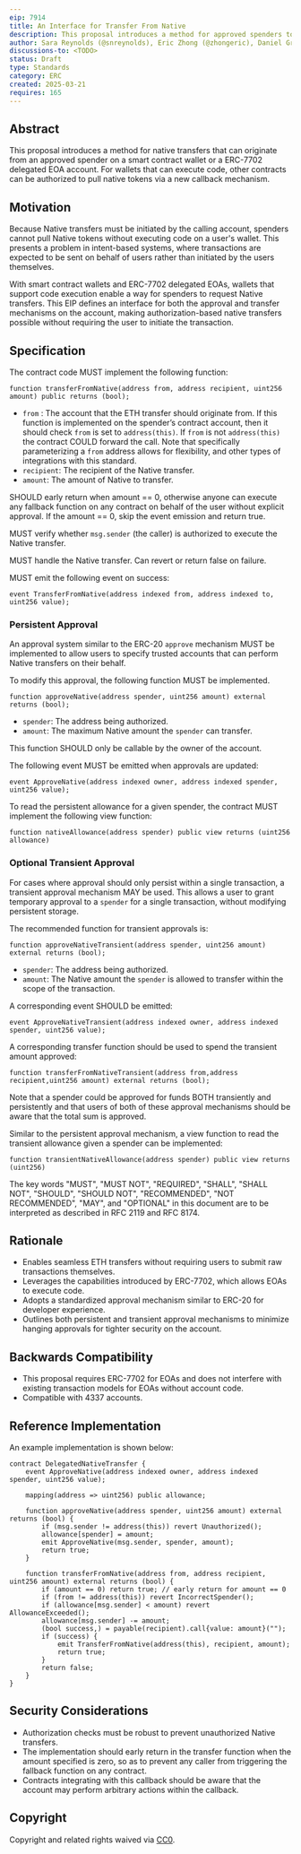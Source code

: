 ```yaml
---
eip: 7914
title: An Interface for Transfer From Native
description: This proposal introduces a method for approved spenders to execute native token transfers on behalf of users.
author: Sara Reynolds (@snreynolds), Eric Zhong (@zhongeric), Daniel Gretzke (@gretzke), Diana Kocsis (@dianakocsis), Mark Toda (@marktoda), and Ryan McPeck (@McOso)
discussions-to: <TODO>
status: Draft
type: Standards
category: ERC
created: 2025-03-21
requires: 165
---
```


## Abstract

This proposal introduces a method for native transfers that can originate from an approved spender on a smart contract wallet or a ERC-7702 delegated EOA account. For wallets that can execute code, other contracts can be authorized to pull native tokens via a new callback mechanism.

## Motivation

Because Native transfers must be initiated by the calling account, spenders cannot pull Native tokens without executing code on a user's wallet. This presents a problem in intent-based systems, where transactions are expected to be sent on behalf of users rather than initiated by the users themselves.

With smart contract wallets and ERC-7702 delegated EOAs, wallets that support code execution enable a way for spenders to request Native transfers. This EIP defines an interface for both the approval and transfer mechanisms on the account, making authorization-based native transfers possible without requiring the user to initiate the transaction.

## Specification

The contract code MUST implement the following function:

```solidity
function transferFromNative(address from, address recipient, uint256 amount) public returns (bool);
```

- `from` : The account that the ETH transfer should originate from. If this function is implemented on the spender’s contract account, then it should check `from` is set to `address(this)`. If `from` is not `address(this)` the contract COULD forward the call. Note that specifically parameterizing a `from` address allows for flexibility, and other types of integrations with this standard.
- `recipient`: The recipient of the Native transfer.
- `amount`: The amount of Native to transfer.

SHOULD early return when amount == 0, otherwise anyone can execute any fallback function on any contract on behalf of the user without explicit approval. If the amount == 0, skip the event emission and return true.

MUST verify whether `msg.sender` (the caller) is authorized to execute the Native transfer.

MUST handle the Native transfer. Can revert or return false on failure.

MUST emit the following event on success:

```solidity
event TransferFromNative(address indexed from, address indexed to, uint256 value);
```

### Persistent Approval

An approval system similar to the ERC-20 `approve` mechanism MUST be implemented to allow users to specify trusted accounts that can perform Native transfers on their behalf.

To modify this approval, the following function MUST be implemented.

```solidity
function approveNative(address spender, uint256 amount) external returns (bool);
```

- `spender`: The address being authorized.
- `amount`: The maximum Native amount the `spender` can transfer.

This function SHOULD only be callable by the owner of the account.

The following event MUST be emitted when approvals are updated:

```solidity
event ApproveNative(address indexed owner, address indexed spender, uint256 value);
```

To read the persistent allowance for a given spender, the contract MUST implement the following view function:

```solidity
function nativeAllowance(address spender) public view returns (uint256 allowance)
```

### Optional Transient Approval

For cases where approval should only persist within a single transaction, a transient approval mechanism MAY be used. This allows a user to grant temporary approval to a `spender` for a single transaction, without modifying persistent storage.

The recommended function for transient approvals is:

```solidity
function approveNativeTransient(address spender, uint256 amount) external returns (bool);
```

- `spender`: The address being authorized.
- `amount`: The Native amount the `spender` is allowed to transfer within the scope of the transaction.

A corresponding event SHOULD be emitted:

```solidity
event ApproveNativeTransient(address indexed owner, address indexed spender, uint256 value);
```

A corresponding transfer function should be used to spend the transient amount approved:

```solidity
function transferFromNativeTransient(address from,address recipient,uint256 amount) external returns (bool);
```

Note that a spender could be approved for funds BOTH transiently and persistently and that users of both of these approval mechanisms should be aware that the total sum is approved.


Similar to the persistent approval mechanism, a view function to read the transient allowance given a spender can be implemented:
```solidity
function transientNativeAllowance(address spender) public view returns (uint256)
```

The key words "MUST", "MUST NOT", "REQUIRED", "SHALL", "SHALL NOT", "SHOULD", "SHOULD NOT", "RECOMMENDED", "NOT RECOMMENDED", "MAY", and "OPTIONAL" in this document are to be interpreted as described in RFC 2119 and RFC 8174.

## Rationale

- Enables seamless ETH transfers without requiring users to submit raw transactions themselves.
- Leverages the capabilities introduced by ERC-7702, which allows EOAs to execute code.
- Adopts a standardized approval mechanism similar to ERC-20 for developer experience.
- Outlines both persistent and transient approval mechanisms to minimize hanging approvals for tighter security on the account.

## Backwards Compatibility

- This proposal requires ERC-7702 for EOAs and does not interfere with existing transaction models for EOAs without account code.
- Compatible with 4337 accounts.

## Reference Implementation
An example implementation is shown below:

```solidity
contract DelegatedNativeTransfer {
    event ApproveNative(address indexed owner, address indexed spender, uint256 value);

    mapping(address => uint256) public allowance;

    function approveNative(address spender, uint256 amount) external returns (bool) {
        if (msg.sender != address(this)) revert Unauthorized();
        allowance[spender] = amount;
        emit ApproveNative(msg.sender, spender, amount);
        return true;
    }

    function transferFromNative(address from, address recipient, uint256 amount) external returns (bool) {
        if (amount == 0) return true; // early return for amount == 0
        if (from != address(this)) revert IncorrectSpender();
        if (allowance[msg.sender] < amount) revert AllowanceExceeded();
        allowance[msg.sender] -= amount;
        (bool success,) = payable(recipient).call{value: amount}("");
        if (success) {
            emit TransferFromNative(address(this), recipient, amount);
            return true;
        }
        return false;
    }
}
```

## Security Considerations

- Authorization checks must be robust to prevent unauthorized Native transfers.
- The implementation should early return in the transfer function when the amount specified is zero, so as to prevent any caller from triggering the fallback function on any contract.
- Contracts integrating with this callback should be aware that the account may perform arbitrary actions within the callback.

## Copyright

Copyright and related rights waived via [CC0](../LICENSE.md).
